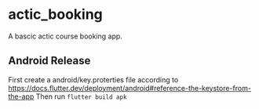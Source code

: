# actic_booking

A bascic actic course booking app.

## Android Release

First create a android/key.proterties file according to https://docs.flutter.dev/deployment/android#reference-the-keystore-from-the-app
Then run `flutter build apk`
